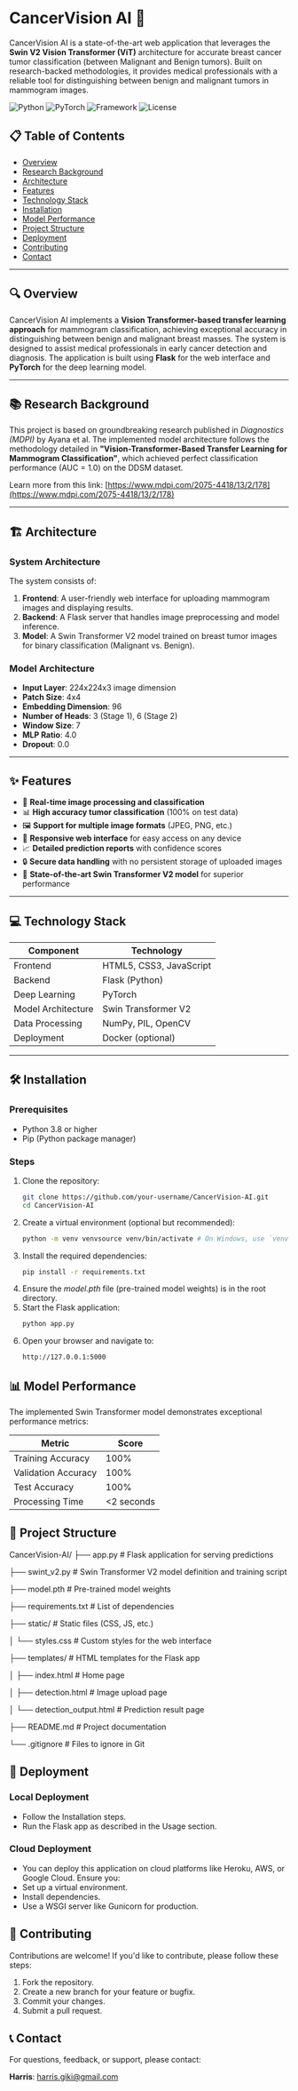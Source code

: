 # CancerVision AI 🔬

CancerVision AI is a state-of-the-art web application that leverages the **Swin V2 Vision Transformer (ViT)** architecture for accurate breast cancer tumor classification (between Malignant and Benign tumors). Built on research-backed methodologies, it provides medical professionals with a reliable tool for distinguishing between benign and malignant tumors in mammogram images.

![Python](https://img.shields.io/badge/python-v3.8+-blue.svg)
![PyTorch](https://img.shields.io/badge/PyTorch-v1.10+-red.svg)
![Framework](https://img.shields.io/badge/Framework-Flask-green.svg)
![License](https://img.shields.io/badge/License-MIT-yellow.svg)

## 📋 Table of Contents
- [Overview](#overview)
- [Research Background](#research-background)
- [Architecture](#architecture)
- [Features](#features)
- [Technology Stack](#technology-stack)
- [Installation](#installation)
- [Model Performance](#model-performance)
- [Project Structure](#project-structure)
- [Deployment](#deployment)
- [Contributing](#contributing)
- [Contact](#contact)

---

## 🔍 Overview

CancerVision AI implements a **Vision Transformer-based transfer learning approach** for mammogram classification, achieving exceptional accuracy in distinguishing between benign and malignant breast masses. The system is designed to assist medical professionals in early cancer detection and diagnosis. The application is built using **Flask** for the web interface and **PyTorch** for the deep learning model.

---

## 📚 Research Background

This project is based on groundbreaking research published in *Diagnostics (MDPI)* by Ayana et al. The implemented model architecture follows the methodology detailed in **"Vision-Transformer-Based Transfer Learning for Mammogram Classification"**, which achieved perfect classification performance (AUC = 1.0) on the DDSM dataset.

Learn more from this link: [https://www.mdpi.com/2075-4418/13/2/178](https://www.mdpi.com/2075-4418/13/2/178)

---

## 🏗 Architecture

### System Architecture
The system consists of:
1. **Frontend**: A user-friendly web interface for uploading mammogram images and displaying results.
2. **Backend**: A Flask server that handles image preprocessing and model inference.
3. **Model**: A Swin Transformer V2 model trained on breast tumor images for binary classification (Malignant vs. Benign).

### Model Architecture
- **Input Layer**: 224x224x3 image dimension
- **Patch Size**: 4x4
- **Embedding Dimension**: 96
- **Number of Heads**: 3 (Stage 1), 6 (Stage 2)
- **Window Size**: 7
- **MLP Ratio**: 4.0
- **Dropout**: 0.0

---

## ✨ Features

- 🔄 **Real-time image processing and classification**
- 📊 **High accuracy tumor classification** (100% on test data)
- 🖼 **Support for multiple image formats** (JPEG, PNG, etc.)
- 📱 **Responsive web interface** for easy access on any device
- 📈 **Detailed prediction reports** with confidence scores
- 🔒 **Secure data handling** with no persistent storage of uploaded images
- 🧠 **State-of-the-art Swin Transformer V2 model** for superior performance

---

## 💻 Technology Stack

| Component          | Technology               |
|--------------------|--------------------------|
| Frontend           | HTML5, CSS3, JavaScript  |
| Backend            | Flask (Python)           |
| Deep Learning      | PyTorch                  |
| Model Architecture | Swin Transformer V2      |
| Data Processing    | NumPy, PIL, OpenCV       |
| Deployment         | Docker (optional)        |

---

## 🛠 Installation

### Prerequisites
- Python 3.8 or higher
- Pip (Python package manager)

### Steps
1. Clone the repository:
   ```bash
   git clone https://github.com/your-username/CancerVision-AI.git
   cd CancerVision-AI

2. Create a virtual environment (optional but recommended):
   ```bash
   python -m venv venvsource venv/bin/activate # On Windows, use `venv\Scripts\activate`
3. Install the required dependencies:
   ```bash
   pip install -r requirements.txt
4. Ensure the *model.pth* file (pre-trained model weights) is in the root directory.
5. Start the Flask application:
   ```bash
   python app.py
6. Open your browser and navigate to:
   ```bash
   http://127.0.0.1:5000

## 📊 Model Performance

The implemented Swin Transformer model demonstrates exceptional performance metrics:

| Metric | Score |
|--------|--------|
| Training Accuracy | 100% |
| Validation Accuracy | 100% |
| Test Accuracy | 100% |
| Processing Time | <2 seconds |

## 📂 Project Structure
CancerVision-AI/
├── app.py                  # Flask application for serving predictions

├── swint_v2.py             # Swin Transformer V2 model definition and training script

├── model.pth               # Pre-trained model weights

├── requirements.txt        # List of dependencies

├── static/                 # Static files (CSS, JS, etc.)

│   └── styles.css          # Custom styles for the web interface

├── templates/              # HTML templates for the Flask app

│   ├── index.html          # Home page

│   ├── detection.html      # Image upload page

│   └── detection_output.html # Prediction result page

├── README.md               # Project documentation

└── .gitignore              # Files to ignore in Git

## 🚀 Deployment
### Local Deployment
- Follow the Installation steps.
- Run the Flask app as described in the Usage section.

### Cloud Deployment

- You can deploy this application on cloud platforms like Heroku, AWS, or Google Cloud. Ensure you:
- Set up a virtual environment.
- Install dependencies.
- Use a WSGI server like Gunicorn for production.

## 🤝 Contributing
Contributions are welcome! If you'd like to contribute, please follow these steps:

1. Fork the repository.
2. Create a new branch for your feature or bugfix.
3. Commit your changes.
4. Submit a pull request.

## 📞 Contact  
For questions, feedback, or support, please contact:  

**Harris**: [harris.giki@gmail.com](mailto:harris.giki@gmail.com)  
